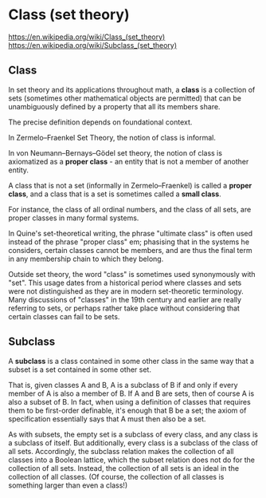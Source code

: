 # Class (set theory)

https://en.wikipedia.org/wiki/Class_(set_theory)
https://en.wikipedia.org/wiki/Subclass_(set_theory)


## Class
In set theory and its applications throughout math, a **class** is a collection of sets (sometimes other mathematical objects are permitted) that can be unambiguously defined by a property that all its members share.

The precise definition depends on foundational context.

In Zermelo–Fraenkel Set Theory, the notion of class is informal.

In von Neumann–Bernays–Gödel set theory, the notion of class is axiomatized as a **proper class** - an entity that is not a member of another entity.

A class that is not a set (informally in Zermelo–Fraenkel) is called a **proper class**, and a class that is a set is sometimes called a **small class**.

For instance, the class of all ordinal numbers, and the class of all sets, are proper classes in many formal systems.

In Quine's set-theoretical writing, the phrase "ultimate class" is often used instead of the phrase "proper class" em;
phasising that in the systems he considers, certain classes cannot be members, and are thus the final term in any membership chain to which they belong.

Outside set theory, the word "class" is sometimes used synonymously with "set". This usage dates from a historical period where classes and sets were not distinguished as they are in modern set-theoretic terminology. Many discussions of "classes" in the 19th century and earlier are really referring to sets, or perhaps rather take place without considering that certain classes can fail to be sets.


## Subclass
A **subclass** is a class contained in some other class in the same way that a subset is a set contained in some other set.

That is, given classes A and B, A is a subclass of B if and only if every member of A is also a member of B. If A and B are sets, then of course A is also a subset of B. In fact, when using a definition of classes that requires them to be first-order definable, it's enough that B be a set; the axiom of specification essentially says that A must then also be a set.

As with subsets, the empty set is a subclass of every class, and any class is a subclass of itself. But additionally, every class is a subclass of the class of all sets. Accordingly, the subclass relation makes the collection of all classes into a Boolean lattice, which the subset relation does not do for the collection of all sets. Instead, the collection of all sets is an ideal in the collection of all classes. (Of course, the collection of all classes is something larger than even a class!)
